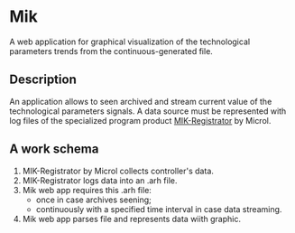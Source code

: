 # Mik

A web application for graphical visualization of the technological parameters trends from the continuous-generated file.

## Description

An application allows to seen archived and stream current value of the technological parameters signals.
A data source must be represented with log files of the specialized program product [MIK-Registrator](http://microl.ua/index.php?page=shop.product_details&flypage=garden_flypage.tpl&product_id=107&category_id=26&option=com_virtuemart&Itemid=71) by Microl.

## A work schema
1. MIK-Registrator by Microl collects controller's data.
2. MIK-Registrator logs data into an .arh file.
3. Mik web app requires this .arh file:
    - once in case archives seening;
    - continuously with a specified time interval in case data streaming.
4. Mik web app parses file and represents data wiith graphic.